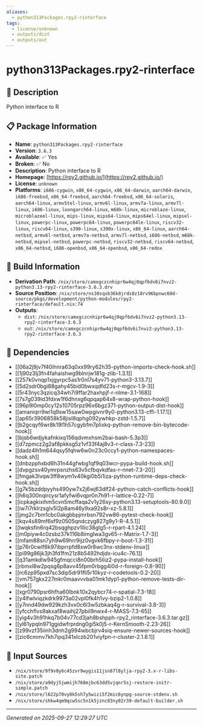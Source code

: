```yaml
---
aliases:
  - python313Packages.rpy2-rinterface
tags:
  - license/unknown
  - outputs/dist
  - outputs/out
---
```


# python313Packages.rpy2-rinterface

## 📝 Description

Python interface to R

## 📋 Package Information

- **Name**: `python313Packages.rpy2-rinterface`
- **Version**: `3.6.3`
- **Available**: ✅ Yes
- **Broken**: ✅ No
- **Description**: Python interface to R
- **Homepage**: [https://rpy2.github.io/](https://rpy2.github.io/)
- **License**: `unknown`
- **Platforms**: `i686-cygwin`, `x86_64-cygwin`, `x86_64-darwin`, `aarch64-darwin`, `i686-freebsd`, `x86_64-freebsd`, `aarch64-freebsd`, `x86_64-solaris`, `aarch64-linux`, `armv5tel-linux`, `armv6l-linux`, `armv7a-linux`, `armv7l-linux`, `i686-linux`, `loongarch64-linux`, `m68k-linux`, `microblaze-linux`, `microblazeel-linux`, `mips-linux`, `mips64-linux`, `mips64el-linux`, `mipsel-linux`, `powerpc-linux`, `powerpc64-linux`, `powerpc64le-linux`, `riscv32-linux`, `riscv64-linux`, `s390-linux`, `s390x-linux`, `x86_64-linux`, `aarch64-netbsd`, `armv6l-netbsd`, `armv7a-netbsd`, `armv7l-netbsd`, `i686-netbsd`, `m68k-netbsd`, `mipsel-netbsd`, `powerpc-netbsd`, `riscv32-netbsd`, `riscv64-netbsd`, `x86_64-netbsd`, `i686-openbsd`, `x86_64-openbsd`, `x86_64-redox`

## 🔧 Build Information

- **Derivation Path**: `/nix/store/camxgczcnhipr6w4qj0qpf6dv6i7nvz2-python3.13-rpy2-rinterface-3.6.3.drv`
- **Source Position**: `/nix/store/ns30sqxb36k8jrds8z18rv96bpnwc60d-source/pkgs/development/python-modules/rpy2-rinterface/default.nix:74`
- **Outputs**:
  - `dist`:  `/nix/store/camxgczcnhipr6w4qj0qpf6dv6i7nvz2-python3.13-rpy2-rinterface-3.6.3`
  - `out`:  `/nix/store/camxgczcnhipr6w4qj0qpf6dv6i7nvz2-python3.13-rpy2-rinterface-3.6.3`

## 🔗 Dependencies

- [[06a2j9jv7f40ihnra63q0xx99ry62h35-python-imports-check-hook.sh]]
- [[1j90z3lj3fn4fahaishwg9blnrjw181g-zlib-1.3.1]]
- [[257k0vnqp1xjgyrpc5as1r0nl7s4yv71-python3-3.13.7]]
- [[5d2sdr0bgi88gahy45bid0bwxqdfd23s-r-mgcv-1.9-3]]
- [[5r43nyc3qzicq34wh7i9ffar2haxhpjf-r-nlme-3.1-168]]
- [[7s7g039id3fdxw1f6dhnxg6qpqap64x8-wrap-python-hook]]
- [[96p9l0mp0cy12s10705rpz96x6bgz371-python-output-dist-hook]]
- [[amaniqrr9wi1q9sw15saw0wpgivnr9y0-python3.13-cffi-1.17.1]]
- [[ap65r3906858k58jisl8qphg092ywhkp-zstd-1.5.7]]
- [[b2gcqyf6wr8k19l1h57cgybfm7plixkq-python-remove-bin-bytecode-hook]]
- [[bjsb6wdjykafnkixq156qdvmxhsm2bai-bash-5.3p3]]
- [[d7zpmcz2g2af8pkksg5z1vf33f4aj8v3-r-class-7.3-23]]
- [[dadz4lh1m644qsy5fqhw6w0n23c0ccy1-python-namespaces-hook.sh]]
- [[dnbzpphxbd6h31n44gfwbg1qf9q03wcr-pypa-build-hook.sh]]
- [[dvpgzsv40ymrpsnzhs63v5cfbqvkdfas-r-nnet-7.3-20]]
- [[fmgak3lvqw3ff8wym1v40kgi0b5i1iza-python-runtime-deps-check-hook.sh]]
- [[g7k5bzddpyyhs490yw7x2j6wj63dlf24-python-catch-conflicts-hook]]
- [[h6q300nqircysr1afyfwi6vqpr0n7h91-r-lattice-0.22-7]]
- [[icpkagkixihm5cvn5mcffaqa2v1y26sy-python3.13-setuptools-80.9.0]]
- [[iw7i7rklrzsglv5l2p8am46y9xa92s8r-xz-5.8.1]]
- [[jmg2c7bm1cbc0akgbbpjmrbsn792vw86-pytest-check-hook]]
- [[kqv4s89mf6sf9z0505qndczyg827g9y1-R-4.5.1]]
- [[lwqksfin6rq42bsqghpzv1llic38glg5-r-rpart-4.1.24]]
- [[m0piyw4c0zsbz37k116b8imglwa3gv65-r-Matrix-1.7-3]]
- [[mfam88sn7yh9w69hrr9ijz0vgvk6fbpy-r-boot-1.3-31]]
- [[p76r0cwlf6k97ibprrpfd8xw0r8wc3nx-stdenv-linux]]
- [[pi99g86jk3jh3fd1fm21z8b5492hdjdx-icu4c-76.1]]
- [[q31amkdlw945gfmqcci8n00brh5liiz2-pypa-install-hook]]
- [[rbmxl8w2pqsg6p8avv45fpm0rbgg4i0d-r-foreign-0.8-90]]
- [[rc6zp95pxd7sc3dip5dr91fli5r10kyz-r-codetools-0.2-20]]
- [[vm757gkx227mkr0maavvvba01mk1dyp1-python-remove-tests-dir-hook]]
- [[xgr0790psr6hfha60lbnk10x2qybcr74-r-spatial-7.3-18]]
- [[y4lfwlviqzkdrk9973a02vpl0fk4h1vy-bzip2-1.0.8]]
- [[y7nnd49dw929kzh3vx0c6l3w5zbkaq4g-r-survival-3.8-3]]
- [[yfcchflvs9akxaf8waihj27pbil9nwx4-r-MASS-7.3-65]]
- [[yig4v3h91hkq7b04v77cd3jah8bshpph-rpy2_rinterface-3.6.3.tar.gz]]
- [[yl61ypqln971ggidwfrprdng0gi5k0j5-r-KernSmooth-2.23-26]]
- [[z99vzf35iinh3dnh2g994wbcbjrv4siq-ensure-newer-sources-hook]]
- [[zic6cmmv7kh7ipq341xlczb201viyfpn-r-cluster-2.1.8.1]]

## 📁 Input Sources

- `/nix/store/9f9v0y6c45zvr9wygis11jsn87l8ylja-rpy2-3.x-r-libs-site.patch`
- `/nix/store/a9dyj5jwmijh768mjbc63dd5vjqnr5sj-restore-initr-simple.patch`
- `/nix/store/l622p70vy8k5sh7y5wizi5f2mic6ynpg-source-stdenv.sh`
- `/nix/store/shkw4qm9qcw5sc5n1k5jznc83ny02r39-default-builder.sh`

---
*Generated on 2025-09-27 12:29:27 UTC*

